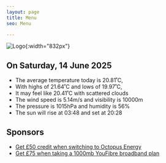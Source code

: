 ```yaml
---
layout: page
title: Menu
seo: Menu

---
```


![Logo](/images/logo.jpg){:width="832px"}

<!-- weather_marker starts -->
## On Saturday, 14 June 2025

- The average temperature today is 20.81˚C,
- With highs of 21.64˚C and lows of 19.97˚C,
- It may feel like 20.41˚C with scattered clouds
- The wind speed is 5.14m/s and visibility is 10000m
- The pressure is 1015hPa and humidity is 56%
- The sun will rise at 03:48 and set at 20:28

<!-- weather_marker ends -->

## Sponsors

- [Get £50 credit when switching to Octopus Energy](https://bit.ly/3oD1nnS)
- [Get £75 when taking a 1000mb YouFibre broadband plan](https://aklam.io/91zWhU?)
